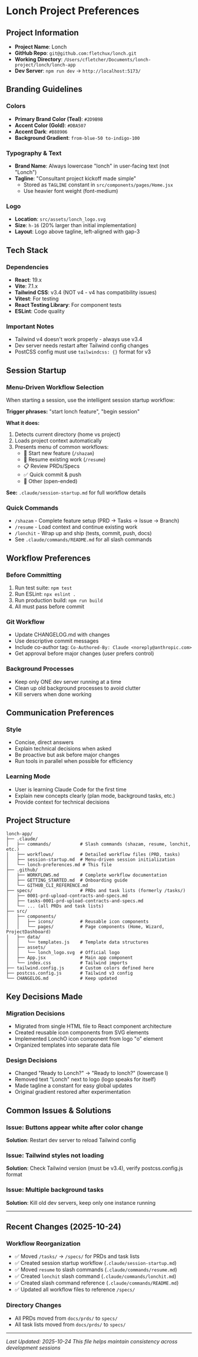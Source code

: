 # Lonch Project Preferences

## Project Information
- **Project Name**: Lonch
- **GitHub Repo**: `git@github.com:fletchux/lonch.git`
- **Working Directory**: `/Users/cfletcher/Documents/lonch-project/lonch/lonch-app`
- **Dev Server**: `npm run dev` → `http://localhost:5173/`

## Branding Guidelines

### Colors
- **Primary Brand Color (Teal)**: `#2D9B9B`
- **Accent Color (Gold)**: `#DBA507`
- **Accent Dark**: `#B88906`
- **Background Gradient**: `from-blue-50 to-indigo-100`

### Typography & Text
- **Brand Name**: Always lowercase "lonch" in user-facing text (not "Lonch")
- **Tagline**: "Consultant project kickoff made simple"
  - Stored as `TAGLINE` constant in `src/components/pages/Home.jsx`
  - Use heavier font weight (font-medium)

### Logo
- **Location**: `src/assets/lonch_logo.svg`
- **Size**: `h-16` (20% larger than initial implementation)
- **Layout**: Logo above tagline, left-aligned with gap-3

## Tech Stack

### Dependencies
- **React**: 19.x
- **Vite**: 7.1.x
- **Tailwind CSS**: v3.4 (NOT v4 - v4 has compatibility issues)
- **Vitest**: For testing
- **React Testing Library**: For component tests
- **ESLint**: Code quality

### Important Notes
- Tailwind v4 doesn't work properly - always use v3.4
- Dev server needs restart after Tailwind config changes
- PostCSS config must use `tailwindcss: {}` format for v3

## Session Startup

### Menu-Driven Workflow Selection
When starting a session, use the intelligent session startup workflow:

**Trigger phrases:** "start lonch feature", "begin session"

**What it does:**
1. Detects current directory (home vs project)
2. Loads project context automatically
3. Presents menu of common workflows:
   - 🚀 Start new feature (`/shazam`)
   - 🔄 Resume existing work (`/resume`)
   - 📋 Review PRDs/Specs
   - ✅ Quick commit & push
   - 🎨 Other (open-ended)

**See:** `.claude/session-startup.md` for full workflow details

### Quick Commands
- `/shazam` - Complete feature setup (PRD → Tasks → Issue → Branch)
- `/resume` - Load context and continue existing work
- `/lonchit` - Wrap up and ship (tests, commit, push, docs)
- See `.claude/commands/README.md` for all slash commands

## Workflow Preferences

### Before Committing
1. Run test suite: `npm test`
2. Run ESLint: `npx eslint .`
3. Run production build: `npm run build`
4. All must pass before commit

### Git Workflow
- Update CHANGELOG.md with changes
- Use descriptive commit messages
- Include co-author tag: `Co-Authored-By: Claude <noreply@anthropic.com>`
- Get approval before major changes (user prefers control)

### Background Processes
- Keep only ONE dev server running at a time
- Clean up old background processes to avoid clutter
- Kill servers when done working

## Communication Preferences

### Style
- Concise, direct answers
- Explain technical decisions when asked
- Be proactive but ask before major changes
- Run tools in parallel when possible for efficiency

### Learning Mode
- User is learning Claude Code for the first time
- Explain new concepts clearly (plan mode, background tasks, etc.)
- Provide context for technical decisions

## Project Structure

```
lonch-app/
├── .claude/
│   ├── commands/           # Slash commands (shazam, resume, lonchit, etc.)
│   ├── workflows/          # Detailed workflow files (PRD, tasks)
│   ├── session-startup.md  # Menu-driven session initialization
│   └── lonch-preferences.md # This file
├── .github/
│   ├── WORKFLOWS.md        # Complete workflow documentation
│   ├── GETTING_STARTED.md  # Onboarding guide
│   └── GITHUB_CLI_REFERENCE.md
├── specs/                  # PRDs and task lists (formerly /tasks/)
│   ├── 0001-prd-upload-contracts-and-specs.md
│   ├── tasks-0001-prd-upload-contracts-and-specs.md
│   └── ... (all PRDs and task lists)
├── src/
│   ├── components/
│   │   ├── icons/          # Reusable icon components
│   │   └── pages/          # Page components (Home, Wizard, ProjectDashboard)
│   ├── data/
│   │   └── templates.js    # Template data structures
│   ├── assets/
│   │   └── lonch_logo.svg  # Official logo
│   ├── App.jsx             # Main app component
│   └── index.css           # Tailwind imports
├── tailwind.config.js      # Custom colors defined here
├── postcss.config.js       # Tailwind v3 config
└── CHANGELOG.md            # Keep updated
```

## Key Decisions Made

### Migration Decisions
- Migrated from single HTML file to React component architecture
- Created reusable icon components from SVG elements
- Implemented LonchO icon component from logo "o" element
- Organized templates into separate data file

### Design Decisions
- Changed "Ready to Lonch?" → "Ready to lonch?" (lowercase l)
- Removed text "Lonch" next to logo (logo speaks for itself)
- Made tagline a constant for easy global updates
- Original gradient restored after experimentation

## Common Issues & Solutions

### Issue: Buttons appear white after color change
**Solution**: Restart dev server to reload Tailwind config

### Issue: Tailwind styles not loading
**Solution**: Check Tailwind version (must be v3.4), verify postcss.config.js format

### Issue: Multiple background tasks
**Solution**: Kill old dev servers, keep only one instance running

---

## Recent Changes (2025-10-24)

### Workflow Reorganization
- ✅ Moved `/tasks/` → `/specs/` for PRDs and task lists
- ✅ Created session startup workflow (`.claude/session-startup.md`)
- ✅ Moved `resume` to slash commands (`.claude/commands/resume.md`)
- ✅ Created `lonchit` slash command (`.claude/commands/lonchit.md`)
- ✅ Created slash command reference (`.claude/commands/README.md`)
- ✅ Updated all workflow files to reference `/specs/`

### Directory Changes
- All PRDs moved from `docs/prds/` to `specs/`
- All task lists moved from `docs/prds/` to `specs/`

---

*Last Updated: 2025-10-24*
*This file helps maintain consistency across development sessions*
